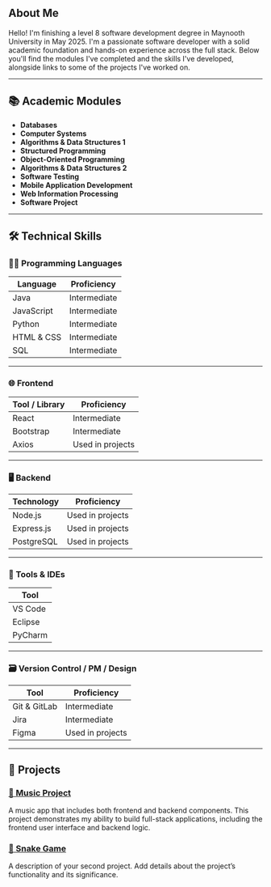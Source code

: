 ## About Me

Hello! I'm finishing a level 8 software development degree in Maynooth University in May 2025. I'm a passionate software developer with a solid academic foundation and hands-on experience across the full stack. Below you'll find the modules I've completed and the skills I've developed, alongside links to some of the projects I've worked on.

---

## 📚 Academic Modules
- **Databases**
- **Computer Systems**
- **Algorithms & Data Structures 1**
- **Structured Programming**
- **Object-Oriented Programming**
- **Algorithms & Data Structures 2**
- **Software Testing**
- **Mobile Application Development**
- **Web Information Processing**
- **Software Project**

---

## 🛠️ Technical Skills

### 🧑‍💻 Programming Languages

| Language      | Proficiency         |
|---------------|---------------------|
| Java          | Intermediate        |
| JavaScript    | Intermediate        |
| Python        | Intermediate        |
| HTML & CSS    | Intermediate        |
| SQL           | Intermediate        |

---

### 🌐 Frontend

| Tool / Library | Proficiency         |
|----------------|---------------------|
| React          | Intermediate        |
| Bootstrap      | Intermediate        |
| Axios          | Used in projects    |

---

### 🖥️ Backend

| Technology     | Proficiency         |
|----------------|---------------------|
| Node.js        | Used in projects    |
| Express.js     | Used in projects    |
| PostgreSQL     | Used in projects    |

---

### 🧰 Tools & IDEs

| Tool           |
|----------------|
| VS Code        |
| Eclipse        |                    
| PyCharm        |                    

---

### 🗃️ Version Control / PM / Design

| Tool           | Proficiency         |
|----------------|---------------------|
| Git & GitLab   | Intermediate        |
| Jira           | Intermediate        |
| Figma          | Used in projects    |

---

## 📌 Projects

### [🎵 Music Project](https://github.com/Mark-T5/music-project)
A music app that includes both frontend and backend components. This project demonstrates my ability to build full-stack applications, including the frontend user interface and backend logic.

### [🐍 Snake Game](https://github.com/Mark-T5/snake-game)
A description of your second project. Add details about the project’s functionality and its significance.

